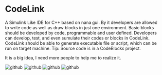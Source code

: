 # CodeLink
A Simulink Like IDE for C++ based on nana gui. 
By it developers are allowed to write code as well as draw blocks in just one environment.
Basic blocks should be developed by code, programmable and user defined. 
Developers can develop, test, and even sumulate their codes or blocks in CodeLink.
CodeLink should be able to generate executable file or script, which can be run on target machine. 
Tip: Source code is in a CodeBlocks project. 

It is a big idea, I need more people to help me to realize it.

![github](https://github.com/Tumiz/CodeLink/raw/master/sample.PNG)
![github](https://github.com/Tumiz/CodeLink/raw/master/sample0.PNG)
![github](https://github.com/Tumiz/CodeLink/raw/master/sample1.PNG)
![github](https://github.com/Tumiz/CodeLink/raw/master/sample.avi_1469365825.gif
)